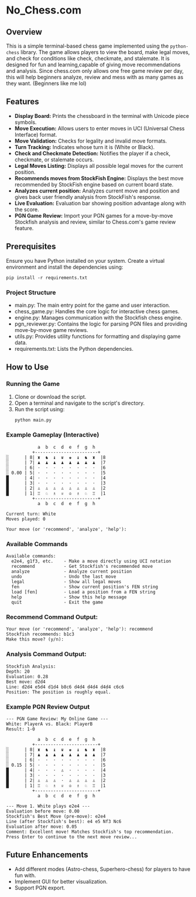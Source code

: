 # No_Chess.com

## Overview
This is a simple terminal-based chess game implemented using the `python-chess` library. The game allows players to view the board, make legal moves, and check for conditions like check, checkmate, and stalemate. It is designed for fun and learning,capable of giving move recommendations and analysis. Since chess.com only allows one free game review per day, this will help beginners analyze, review and mess with as many games as they want. (Beginners like me lol)

## Features
- **Display Board:** Prints the chessboard in the terminal with Unicode piece symbols.
- **Move Execution:** Allows users to enter moves in UCI (Universal Chess Interface) format.
- **Move Validation:** Checks for legality and invalid move formats.
- **Turn Tracking:** Indicates whose turn it is (White or Black).
- **Check and Checkmate Detection:** Notifies the player if a check, checkmate, or stalemate occurs.
- **Legal Moves Listing:** Displays all possible legal moves for the current position.
- **Recommends moves from StockFish Engine:** Displays the best move recommended by StockFish engine based on current board state.
- **Analyzes current position:** Analyzes current move and position and gives back user friendly analysis from StockFish's response.
- **Live Evaluation:** Evaluation bar showing position advantage along with the score.
- **PGN Game Review:** Import your PGN games for a move-by-move Stockfish analysis and review, similar to Chess.com's game review feature.

## Prerequisites
Ensure you have Python installed on your system. Create a virtual environment and install the dependencies using:  
```
pip install -r requirements.txt
```

### Project Structure

- main.py: The main entry point for the game and user interaction.
- chess_game.py: Handles the core logic for interactive chess games.
- engine.py: Manages communication with the Stockfish chess engine.
- pgn_reviewer.py: Contains the logic for parsing PGN files and providing move-by-move game reviews.
- utils.py: Provides utility functions for formatting and displaying game data.
- requirements.txt: Lists the Python dependencies.

## How to Use
### Running the Game
1. Clone or download the script.
2. Open a terminal and navigate to the script's directory.
3. Run the script using:
   ```sh
   python main.py
   ```

### Example Gameplay (Interactive)
```
            a  b  c  d  e  f  g  h
          +------------------------+
░      | 8| ♜  ♞  ♝  ♛  ♚  ♝  ♞  ♜  |8
░      | 7| ♟  ♟  ♟  ♟  ♟  ♟  ♟  ♟  |7
░      | 6| ·  ·  ·  ·  ·  ·  ·  ·  |6
░ 0.00 | 5| ·  ·  ·  ·  ·  ·  ·  ·  |5
█      | 4| ·  ·  ·  ·  ·  ·  ·  ·  |4
█      | 3| ·  ·  ·  ·  ·  ·  ·  ·  |3
█      | 2| ♙  ♙  ♙  ♙  ♙  ♙  ♙  ♙  |2
█      | 1| ♖  ♘  ♗  ♕  ♔  ♗  ♘  ♖  |1
          +------------------------+
            a  b  c  d  e  f  g  h

Current turn: White
Moves played: 0

Your move (or 'recommend', 'analyze', 'help'): 
```

### Available Commands
```
Available commands:
  e2e4, g1f3, etc.    - Make a move directly using UCI notation
  recommend           - Get Stockfish's recommended move
  analyze             - Analyze current position
  undo                - Undo the last move
  legal               - Show all legal moves
  fen                 - Show current position's FEN string
  load [fen]          - Load a position from a FEN string
  help                - Show this help message
  quit                - Exit the game
```

### Recommend Command Output:
```
Your move (or 'recommend', 'analyze', 'help'): recommend
Stockfish recommends: b1c3
Make this move? (y/n):

```

### Analysis Command Output:
```
Stockfish Analysis:
Depth: 20
Evaluation: 0.28
Best move: d2d4
Line: d2d4 e5d4 d1d4 b8c6 d4d4 d4d4 d4d4 c6c6
Position: The position is roughly equal.

```

### Example PGN Review Output
```
--- PGN Game Review: My Online Game ---
White: PlayerA vs. Black: PlayerB
Result: 1-0

            a  b  c  d  e  f  g  h
          +------------------------+
░      | 8| ♜  ♞  ♝  ♛  ♚  ♝  ♞  ♜  |8
░      | 7| ♟  ♟  ♟  ♟  ♟  ♟  ♟  ♟  |7
░      | 6| ·  ·  ·  ·  ·  ·  ·  ·  |6
░ 0.15 | 5| ·  ·  ·  ·  ·  ·  ·  ·  |5
█      | 4| ·  ·  ·  ♙  ·  ·  ·  ·  |4
█      | 3| ·  ·  ·  ·  ·  ·  ·  ·  |3
█      | 2| ♙  ♙  ♙  ·  ♙  ♙  ♙  ♙  |2
█      | 1| ♖  ♘  ♗  ♕  ♔  ♗  ♘  ♖  |1
          +------------------------+
            a  b  c  d  e  f  g  h

--- Move 1. White plays e2e4 ---
Evaluation before move: 0.00
Stockfish's Best Move (pre-move): e2e4
Line (after Stockfish's best): e4 e5 Nf3 Nc6
Evaluation after move: 0.05
Comment: Excellent move! Matches Stockfish's top recommendation.
Press Enter to continue to the next move review...

```

## Future Enhancements
- Add different modes (Astro-chess, Superhero-chess) for players to have fun with.
- Implement GUI for better visualization.
- Support PGN export.
